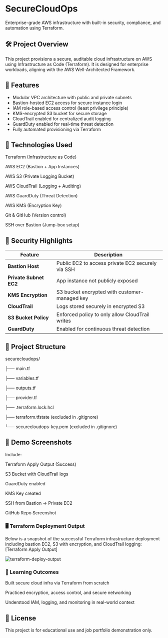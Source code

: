 # SecureCloudOps

Enterprise-grade AWS infrastructure with built-in security, compliance, and automation using Terraform.

## 🛠️ Project Overview

This project provisions a secure, auditable cloud infrastructure on AWS using Infrastructure as Code (Terraform). It is designed for enterprise workloads, aligning with the AWS Well-Architected Framework.

## 🧱 Features

- Modular VPC architecture with public and private subnets
- Bastion-hosted EC2 access for secure instance login
- IAM role-based access control (least privilege principle)
- KMS-encrypted S3 bucket for secure storage
- CloudTrail enabled for centralized audit logging
- GuardDuty enabled for real-time threat detection
- Fully automated provisioning via Terraform

## 🚀 Technologies Used

Terraform (Infrastructure as Code)

AWS EC2 (Bastion + App Instances)

AWS S3 (Private Logging Bucket)

AWS CloudTrail (Logging + Auditing)

AWS GuardDuty (Threat Detection)

AWS KMS (Encryption Key)

Git & GitHub (Version control)

SSH over Bastion (Jump-box setup)

## 🔐 Security Highlights

| Feature                | Description                                       |
| ---------------------- | ------------------------------------------------- |
| **Bastion Host**       | Public EC2 to access private EC2 securely via SSH |
| **Private Subnet EC2** | App instance not publicly exposed                 |
| **KMS Encryption**     | S3 bucket encrypted with customer-managed key     |
| **CloudTrail**         | Logs stored securely in encrypted S3              |
| **S3 Bucket Policy**   | Enforced policy to only allow CloudTrail writes   |
| **GuardDuty**          | Enabled for continuous threat detection           |


## 📂 Project Structure

securecloudops/

├── main.tf

├── variables.tf

├── outputs.tf

├── provider.tf

├── .terraform.lock.hcl

├── terraform.tfstate (excluded in .gitignore)

└── securecloudops-key.pem (excluded in .gitignore)


## 📸 Demo Screenshots

Include:

Terraform Apply Output (Success)

S3 Bucket with CloudTrail logs

GuardDuty enabled

KMS Key created

SSH from Bastion → Private EC2

GitHub Repo Screenshot

### 🖥️ Terraform Deployment Output

Below is a snapshot of the successful Terraform infrastructure deployment including bastion EC2, S3 with encryption, and CloudTrail logging:
[Terraform Apply Output] 

![terraform-deploy-output](https://github.com/user-attachments/assets/906208cc-bc11-4f9c-9370-94d70cb24db2)

### 🧠 Learning Outcomes
Built secure cloud infra via Terraform from scratch

Practiced encryption, access control, and secure networking

Understood IAM, logging, and monitoring in real-world context

## 📄 License

This project is for educational use and job portfolio demonstration only.
